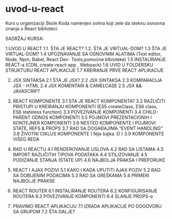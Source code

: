 # uvod-u-react
Kurs u organizaciji Skole Koda namenjen svima koji zele da steknu osnovna znanja o React biblioteci.



SADRŽAJ KURSA:

1.UVOD U REACT
    1.1. ŠTA JE REACT?
    1.2. ŠTA JE VIRTUAL-DOM?
    1.3  ŠTA JE VIRTUAL-DOM?
    1.4  UPOZNAVANJE SA OSNOVNIM ALATIMA  (Text editor, Node, Npm, Babel, React Dev-	Tools,pomoćne blbioteke)
    1.5  INSTALIRANJE REACT-a (CDN, create-react-app , Webpack)
    1.6  UVID U FOLDERSKU STRUKTURU REACT APLIKACIJE
    1.7  KREIRANJE PRVE  REACT APLIKACIJE 

2. JSX SINTAKSA
    2.1 ŠTA JE JSX?
    2.2 JSX SINTAKSA
    2.3 KOMPARACIJA JSX - HTML
    2.4 JSX KOMENTARI & CAMELCASE
    2.5 JSX && JAVASCRIPT

3. REACT KOMPONENTE
    3.1 STA JE REACT KOMPONENTA?
    3.2 RAZLIČITI PRISTUPI U KREIRANJU KOMPONENTI (ES5 createClass, ES6 class, ES6 stateless function)
    3.3 POVEZIVANJE  KOMPONENTI
    3.4 CHILD-PARENT ODNOS KOMPONENTI
    3.5 POJMOVI PREZENTACIONIH I KONTEJNER  KOMPONENTI
    3.6 NESTED KOMPONENTE  I POJMOVI STATE, REFS & PROPS
    3.7 RAD SA DOGAĐAJIMA “EVENT HANDLING”
    3.8 ŽIVOTNI CIKLUS KOMPONENTE ( Nije bajka :D )
    3.9 KOMPONENTE VIŠEG REDA

4. RAD U REACTU
    4.1 RENDEROVANJE USLOVA
    4.2 RAD SA LISTAMA
    4.3 IMPORT RAZLIČITIH TIPOVA PODATAKA
    4.4 STILIZOVANJE
    4.5 PODIZANJE STANJA (STATE UP)
    4.6 NAJBOLJA PRAKSA I PREPORUKE 

5. REACT I AJAX POZIVI
    5.1  KAKO I KADA UPUTITI AJAX POZIV
     5.2 RAD SA DOBIJENIM PODACIMA
     5.3 RAD SA GREŠKAMA 
     5.4 PRIMERI NAJBOLJE PRAKSE

6. REACT ROUTER
     6.1 INSTALIRANJE ROUTERA
     6.2 KONFIGURISANJE ROUTERA
     6.3 POVEZIVANJE KOMPONENTI
     6.4 SLANJE PROPS-a

7. PRAVIMO REACT APLIKACIJU
     7.1 IZRADA APLIKACIJE PO DOGOVORU SA GRUPOM
     7.2 ŠTA DALJE?


